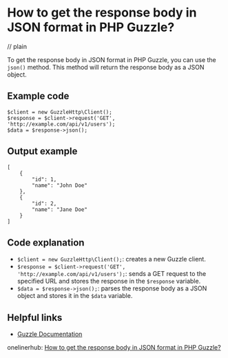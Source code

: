 # How to get the response body in JSON format in PHP Guzzle?
// plain

To get the response body in JSON format in PHP Guzzle, you can use the `json()` method. This method will return the response body as a JSON object.

## Example code

```
$client = new GuzzleHttp\Client();
$response = $client->request('GET', 'http://example.com/api/v1/users');
$data = $response->json();
```

## Output example

```
[
    {
        "id": 1,
        "name": "John Doe"
    },
    {
        "id": 2,
        "name": "Jane Doe"
    }
]
```

## Code explanation

- `$client = new GuzzleHttp\Client();`: creates a new Guzzle client.
- `$response = $client->request('GET', 'http://example.com/api/v1/users');`: sends a GET request to the specified URL and stores the response in the `$response` variable.
- `$data = $response->json();`: parses the response body as a JSON object and stores it in the `$data` variable.

## Helpful links
- [Guzzle Documentation](http://docs.guzzlephp.org/en/stable/)

onelinerhub: [How to get the response body in JSON format in PHP Guzzle?](https://onelinerhub.com/php-guzzle/how-to-get-the-response-body-in-json-format-in-php-guzzle)
